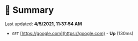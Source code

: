 # 📖 Summary
Last updated: **4/5/2021, 11:37:54 AM**

- `GET` [https://google.com](https://google.com) - **Up** (130ms)
